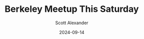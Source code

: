 ---
layout: podcast
title: "Berkeley Meetup This Saturday"
author: Scott Alexander
description: https://www.astralcodexten.com/p/berkeley-meetup-this-saturday-03b
date: 2024-09-14
length: 210449
duration: 52
guid: berkeley-meetup-this-saturday-03b
---